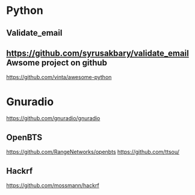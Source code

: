 Python
======
Validate_email
--------------
https://github.com/syrusakbary/validate_email
Awsome project on github
------------------------
https://github.com/vinta/awesome-python

Gnuradio
========
https://github.com/gnuradio/gnuradio

OpenBTS
-------
https://github.com/RangeNetworks/openbts
https://github.com/ttsou/


Hackrf
------
https://github.com/mossmann/hackrf
